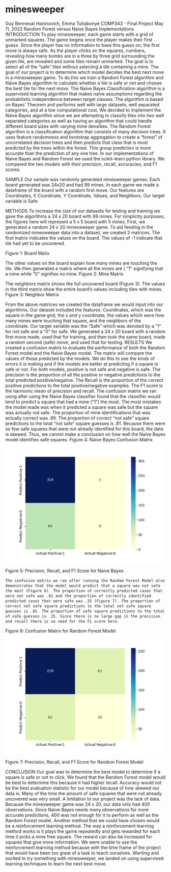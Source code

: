 # minesweeper

Guy Bennevat Haninovich, Emma Tuhabonye
COMP343 - Final Project
May 11, 2022
Random Forest versus Naive Bayes Implementations
INTRODUCTION
To play minesweeper, each game starts with a grid of unmarked squares. The game begins once the player makes their first guess. Since the player has no information to base this guess on, the first move is always safe. As the player clicks on the squares, numbers, revealing how many bombs are in a three by three grid surrounding the given tile, are revealed and some tiles remain unmarked. The goal is to select all of the “safe” tiles without selecting a tile containing a mine.
The goal of our project is to determine which model decides the best next move in a minesweeper game. To do this we train a Random Forest algorithm and Naive Bayes algorithm to calculate whether a tile is safe or not and choose the best tile for the next move. The Naive Bayes Classification algorithm is a supervised learning algorithm that makes naive assumptions regarding the probabilistic independence between target classes. The algorithm is based on Bayes’ Theorem and performs well with large datasets, well separated categories, and at a low computational cost. We decided to implement the Naive Bayes algorithm since we are attempting to classify tiles into two well separated categories as well as having an algorithm that could handle different board sizes with varying mine densities. The Random Forest algorithm is a classification algorithm that consists of many decision trees. It uses feature randomness and bootstrap aggregation to create a “forest” of uncorrelated decision trees and then predicts that class that is most predicted by the trees within the forest. This group prediction is more accurate than the prediction of any one tree. In our implementations of Naive Bayes and Random Forest we used the scikit-learn python library.
	We compared the two models with their precision, recall, accuracies, and F1 scores. 
	
SAMPLE
Our sample was randomly generated minesweeper games. Each board generated was 24x20 and had 99 mines. In each game we made a dataframe of the board with a random first move. Our features are Coordinates, X Coordinate, Y Coordinate, Values, and Neighbors. Our target variable is Safe. 

METHODS
To increase the size of our datasets for testing and training we gave the algorithms a 24 x 20 board with 99 mines. For simplicity purposes, the figures here will represent a 5 x 5 board with 5 mines. First, we generated a random 24 x 20 minesweeper game. To aid feeding in the randomized minesweeper data into a dataset, we created 3 matrices. The first matrix indicates the values on the board. The values of  -1 indicate that tile had yet to be uncovered. 


Figure 1: Board Matix

The other values on the board explain how many mines are touching the tile. We then generated a matrix where all the mines are ( “1” signifying that a mine while “0” signifies no mine.
Figure 2: Mine Matrix

The neighbors matrix shows the full uncovered board (Figure 3). The values in the third matrix show the entire board’s values including tiles with mines.
Figure 3: Neighbor Matrix


 From the above matrices we created the dataframe we would input into our algorithms. Our dataset included the features: Coordinates, which was the square in the game grid, the x and y coordinate, the values which were how many mines were touching that square, and the neighbors of the coordinate. Our target variable was the “Safe” which was denoted by a “1” for not safe and a “0” for safe. We generated a 24 x 20 board with a random first move made, used that for training, and then took the same board, made a random second (safe) move, and used that for testing. 
RESULTS
	We created a confusion matrix to evaluate the performance of both the Random Forest model and the Naive Bayes model. The matrix will compare the values of those predicted by the models. We do this to see the kinds of errors it is making and if the models are better at predicting if a square is safe or not. For both models, positive is not safe and negative is safe. The precision is the proportion of all the positive or negative predictions to the total predicted positive/negative. The Recall is the proportion of the correct positive predictions to the total positive/negative examples. The F1 score is the harmonic mean of precision and recall. 
	The confusion matrix we ran using after using the Naive Bayes classifier found that the classifier would tend to predict a square that had a mine (“1”)  the most. The most mistakes the model made was when it predicted a square was safe but the square was actually not safe. The proportion of mine identifications that was actually correct was .99. The proportion of correct “not safe” square predictions to the total “not safe” square guesses is .81. Because there were so few safe squares that were not already identified for this board,  the data is skewed. Thus, we cannot make a conclusion on how well the Naive Bayes model identifies safe squares. 
Figure 4: Naive Bayes Confusion Matrix
![Naive Bayes Confusion Matrix](naiveBayes_cm.png)

Figure 5: Precision, Recall, and F1 Score for Naive Bayes

	The confusion matrix we ran after running the Random Forest Model also demonstrates that the model would predict that a square was not safe the most (Figure 6). The proportion of correctly predicted cases that were not safe was .81 and the proportion of correctly identified predicted cases that were safe was .25 (Figure 7). The proportion of correct not safe square predictions to the total not safe square guesses is .81. The proportion of safe square predictions to the total of safe guesses is .25. Since there is no large gap in the precision and recall there is no need for the F1 score here. 
Figure 6: Confusion Matrix for Random Forest Model
![Random Forest Confusion Matrix](randomForest_cm.png)

Figure 7: Precision, Recall, and F1 Score for Random Forest Model

CONCLUSION
	Our goal was to determine the best model to determine if a square is safe or not to click. We found that the Random Forest model would be best to determine this because it had higher recall. Accuracy would not be the best evaluation statistic for our model because of how skewed our data is. Many of the time the amount of safe squares that were not already uncovered was very small. 
	A limitation to our project was the lack of data. Because the minesweeper game was 24 x 20, our data only had 400 observations. Since Naive Bayes needs many observations for more accurate predictions, 400 was not enough for it to perform as well as the Random Forest model.
Another method that we could have chosen would be a reinforcement learning method. The way a reinforcement learning method works is it plays the game repeatedly and gets rewarded for each time it picks a mine free square. The reward can also be increased for squares that give more information. We were unable to use the reinforcement learning method because with the time frame of the project that would have been too great of a task to teach ourselves. Wanting and excited to try something with minesweeper, we landed on using supervised learning techniques to learn the next best move. 

